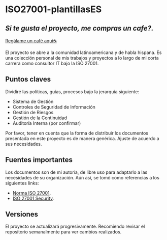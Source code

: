 # ISO27001-plantillasES

## _Si te gusta el proyecto, me compras un cafe?._

[Regálame un café aquí☕](https://www.buymeacoffee.com/ancashino)

El proyecto se abre a la comunidad latinoamericana y de habla hispana. Es una colección personal de mis trabajos y proyectos a lo largo de mi corta carrera como consultor IT bajo la ISO 27001.

## Puntos claves

Dividiré las políticas, guías, procesos bajo la jerarquía siguiente:

- Sistema de Gestión
- Controles de Seguridad de Información
- Gestión de Riesgos
- Gestión de la Continuidad
- Auditoría Interna (por confirmar)

Por favor, tener en cuenta que la forma de distribuir los documentos presentada en este proyecto es de manera genérica. Ajuste de acuerdo a sus necesidades.

## Fuentes importantes

Los documentos son de mi autoría, de libre uso para adaptarlo a las necesidades de su organización. Aún así, se tomó como referencias a los siguientes links:

- [Norma ISO 27001](http://www.iso.org/iso/iso27001).
- [ISO 27001 Security](http://www.iso27001security.com/html/27001.html).

## Versiones

El proyecto se actualizará progresivamente. Recomiendo revisar el repositorio semanalmente para ver cambios realizados.
